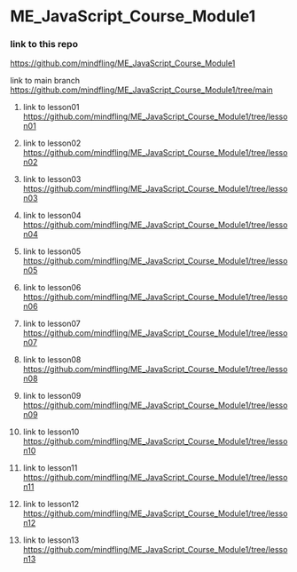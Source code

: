 # ME_JavaScript_Course_Module1

### link to this repo
https://github.com/mindfling/ME_JavaScript_Course_Module1

 link to main branch
https://github.com/mindfling/ME_JavaScript_Course_Module1/tree/main

1. link to lesson01
https://github.com/mindfling/ME_JavaScript_Course_Module1/tree/lesson01

2. link to lesson02
https://github.com/mindfling/ME_JavaScript_Course_Module1/tree/lesson02

3. link to lesson03
https://github.com/mindfling/ME_JavaScript_Course_Module1/tree/lesson03

4. link to lesson04
https://github.com/mindfling/ME_JavaScript_Course_Module1/tree/lesson04

5. link to lesson05
https://github.com/mindfling/ME_JavaScript_Course_Module1/tree/lesson05

6. link to lesson06
https://github.com/mindfling/ME_JavaScript_Course_Module1/tree/lesson06

7. link to lesson07
https://github.com/mindfling/ME_JavaScript_Course_Module1/tree/lesson07

8. link to lesson08
https://github.com/mindfling/ME_JavaScript_Course_Module1/tree/lesson08

9. link to lesson09
https://github.com/mindfling/ME_JavaScript_Course_Module1/tree/lesson09

10. link to lesson10
https://github.com/mindfling/ME_JavaScript_Course_Module1/tree/lesson10

11. link to lesson11
https://github.com/mindfling/ME_JavaScript_Course_Module1/tree/lesson11

12. link to lesson12
https://github.com/mindfling/ME_JavaScript_Course_Module1/tree/lesson12

13. link to lesson13
https://github.com/mindfling/ME_JavaScript_Course_Module1/tree/lesson13

